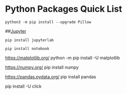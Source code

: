 # Python Packages Quick List

```
python3 -m pip install --upgrade Pillow
```

##[Jupyter](https://jupyter.org/)

```
pip install jupyterlab
```

```
pip install notebook
```

https://matplotlib.org/
python -m pip install -U matplotlib

https://numpy.org/
pip install numpy

https://pandas.pydata.org/
pip install pandas

pip install -U click